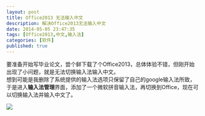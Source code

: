 ```yaml
---
layout: post
title: Office2013 无法输入中文
description: 解决Office2013无法输入中文
date: 2014-05-05 23:47:35
tags: [Office2013,中文,输入法]
categories: [软件]
published: true
---
```

要准备开始写毕业论文，尝个鲜下载了个Office2013，总体体验不错，但刚开始出现了小问题，就是无法切换输入法输入中文。  
想到可能是我删除了系统提供的输入法选项只保留了自己的google输入法所致，于是进入**输入法管理**界面，添加了一个微软拼音输入法，再切换到Office，现在可以切换输入法并输入中文了。

![](http://ww4.sinaimg.cn/large/a15ae2e5jw1eg3ubrg9eoj20k10cp41b.jpg)